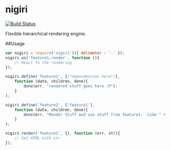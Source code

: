 nigiri
======

[![Build Status](https://travis-ci.org/LlamaSantos/nigiri.png?branch=master)](https://travis-ci.org/LlamaSantos/nigiri)

Flexible hierarchical rendering engine.

##Usage

```JavaScript
var nigiri = require('nigiri')({ delimeter : '.' });
nigiri.on('feature1.render', function (){
	// React to the rendering
});

nigiri.define('feature1', [/*dependencies here*/], 
	function (data, children, done){
		done(err, "rendered stuff goes here :P");
	}
);

nigiri.define('feature2', ['feature1'], 
	function (data, children, done){
		done(err, "Render Stuff and use stuff from feature1.  Like " + children.feature1);
	}
);

nigiri.render('feature1', {}, function (err, str){
	// Set HTML with str
});
```

